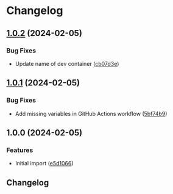 # Changelog

## [1.0.2](https://github.com/jwbennet/.github/compare/v1.0.1...v1.0.2) (2024-02-05)


### Bug Fixes

* Update name of dev container ([cb07d3e](https://github.com/jwbennet/.github/commit/cb07d3e9eb185a89dcdf64652dd59bb63cad745a))

## [1.0.1](https://github.com/jwbennet/.github/compare/v1.0.0...v1.0.1) (2024-02-05)


### Bug Fixes

* Add missing variables in GitHub Actions workflow ([5bf74b9](https://github.com/jwbennet/.github/commit/5bf74b9cc05be89bf5dca1e8079cc5aea2c71f32))

## 1.0.0 (2024-02-05)


### Features

* Initial import ([e5d1066](https://github.com/jwbennet/.github/commit/e5d10663501a88e57ffb6fde83fabd643d3ed659))

## Changelog
